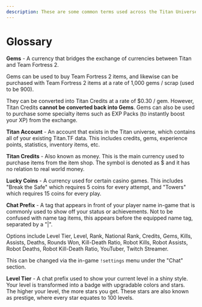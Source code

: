 ```yaml
---
description: These are some common terms used across the Titan Universe.
---
```


# Glossary

**Gems** - A currency that bridges the exchange of currencies between Titan and Team Fortress 2.   
  
Gems can be used to buy Team Fortress 2 items, and likewise can be purchased with Team Fortress 2 items at a rate of 1,000 gems / scrap \(used to be 900\).  
  
They can be converted into Titan Credits at a rate of $0.30 / gem. However, Titan Credits **cannot be converted back into Gems**. Gems can also be used to purchase some specialty items such as EXP Packs \(to instantly boost your XP\) from the exchange.

**Titan Account** - An account that exists in the Titan universe, which contains all of your existing Titan.TF data. This includes credits, gems, experience points, statistics, inventory items, etc.

**Titan Credits** - Also known as money. This is the main currency used to purchase items from the item shop. The symbol is denoted as $ and it has no relation to real world money.

**Lucky Coins** - A currency used for certain casino games. This includes "Break the Safe" which requires 5 coins for every attempt, and "Towers" which requires 15 coins for every play. 

**Chat Prefix** - A tag that appears in front of your player name in-game that is commonly used to show off your status or achievements. Not to be confused with name tag items, this appears before the equipped name tag, separated by a "\|".  
  
Options include Level Tier, Level, Rank, National Rank, Credits, Gems, Kills, Assists, Deaths, Rounds Won, Kill-Death Ratio, Robot Kills, Robot Assists, Robot Deaths, Robot Kill-Death Ratio, YouTuber, Twitch Streamer.  
  
This can be changed via the in-game `!settings` menu under the "Chat" section. 

**Level Tier** - A chat prefix used to show your current level in a shiny style. Your level is transformed into a badge with upgradable colors and stars. The higher your level, the more stars you get. These stars are also known as prestige, where every star equates to 100 levels.

